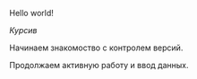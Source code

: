 Hello world!

*Курсив*

Начинаем знакомоство с контролем версий.

Продолжаем активную работу и ввод данных.